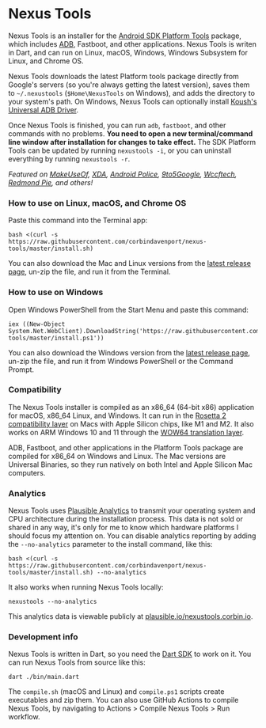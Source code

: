 # Nexus Tools

Nexus Tools is an installer for the [Android SDK Platform Tools](https://developer.android.com/studio/releases/platform-tools) package, which includes [ADB](https://developer.android.com/studio/command-line/adb.html), Fastboot, and other applications. Nexus Tools is writen in Dart, and can run on Linux, macOS, Windows, Windows Subsystem for Linux, and Chrome OS.

Nexus Tools downloads the latest Platform tools package directly from Google's servers (so you're always getting the latest version), saves them to `~/.nexustools` (`$Home\NexusTools` on Windows), and adds the directory to your system's path. On Windows, Nexus Tools can optionally install [Koush's Universal ADB Driver](https://github.com/koush/UniversalAdbDriver).

Once Nexus Tools is finished, you can run `adb`, `fastboot`, and other commands with no problems. **You need to open a new terminal/command line window after installation for changes to take effect.** The SDK Platform Tools can be updated by running `nexustools -i`, or you can uninstall everything by running `nexustools -r`.

_Featured on [MakeUseOf](https://www.makeuseof.com/how-to-unlock-android-device-bootloader), [XDA](https://www.xda-developers.com/set-up-adb-and-fastboot-on-linux-mac-os-x-and-chrome-os-with-a-single-command/), [Android Police](https://www.androidpolice.com/install-and-use-adb-on-windows-mac-linux-android-chromebooks-browser/), [9to5Google](https://9to5google.com/2021/12/02/how-to-downgrade-from-android-12-to-android-11-on-google-pixel/#:~:text=Nexus%20Tools), [Wccftech](https://wccftech.com/set-android-adb-fastboot-mac-os/), [Redmond Pie](https://www.redmondpie.com/how-to-install-android-5.0-lollipop-on-nexus-5-using-mac-the-easy-way/), and others!_

### How to use on Linux, macOS, and Chrome OS

Paste this command into the Terminal app:

```
bash <(curl -s https://raw.githubusercontent.com/corbindavenport/nexus-tools/master/install.sh)
```

You can also download the Mac and Linux versions from the [latest release page](https://github.com/corbindavenport/nexus-tools/releases/), un-zip the file, and run it from the Terminal.

### How to use on Windows

Open Windows PowerShell from the Start Menu and paste this command:

```
iex ((New-Object System.Net.WebClient).DownloadString('https://raw.githubusercontent.com/corbindavenport/nexus-tools/master/install.ps1'))
```

You can also download the Windows version from the [latest release page](https://github.com/corbindavenport/nexus-tools/releases/), un-zip the file, and run it from Windows PowerShell or the Command Prompt.

### Compatibility

The Nexus Tools installer is compiled as an x86_64 (64-bit x86) application for macOS, x86_64 Linux, and Windows. It can run in the [Rosetta 2 compatibility layer](https://support.apple.com/en-us/HT211861) on Macs with Apple Silicon chips, like M1 and M2. It also works on ARM Windows 10 and 11 through the [WOW64 translation layer](https://docs.microsoft.com/en-us/windows/arm/apps-on-arm-x86-emulation).

ADB, Fastboot, and other applications in the Platform Tools package are compiled for x86_64 on Windows and Linux. The Mac versions are Universal Binaries, so they run natively on both Intel and Apple Silicon Mac computers.

### Analytics

Nexus Tools uses [Plausible Analytics](https://plausible.io) to transmit your operating system and CPU architecture during the installation process. This data is not sold or shared in any way, it's only for me to know which hardware platforms I should focus my attention on. You can disable analytics reporting by adding the `--no-analytics` parameter to the install command, like this:

```
bash <(curl -s https://raw.githubusercontent.com/corbindavenport/nexus-tools/master/install.sh) --no-analytics
```

It also works when running Nexus Tools locally:

```
nexustools --no-analytics
```

This analytics data is viewable publicly at [plausible.io/nexustools.corbin.io](https://plausible.io/nexustools.corbin.io).

### Development info

Nexus Tools is written in Dart, so you need the [Dart SDK](https://dart.dev/get-dart) to work on it. You can run Nexus Tools from source like this:

```
dart ./bin/main.dart
```

The `compile.sh` (macOS and Linux) and `compile.ps1` scripts create executables and zip them. You can also use GitHub Actions to compile Nexus Tools, by navigating to Actions > Compile Nexus Tools > Run workflow.
